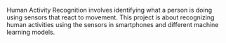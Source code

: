 Human Activity Recognition involves identifying what a person is doing using sensors that react to movement. This project is about recognizing human activities using the sensors in smartphones and different machine learning models.
